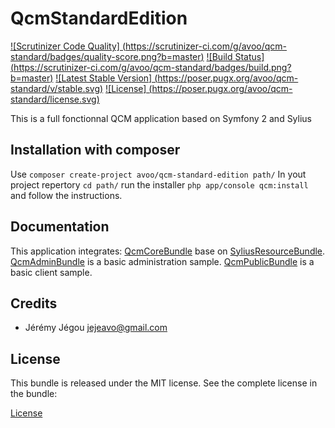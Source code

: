 QcmStandardEdition
===========================

[![Scrutinizer Code Quality]
(https://scrutinizer-ci.com/g/avoo/qcm-standard/badges/quality-score.png?b=master)](https://scrutinizer-ci.com/g/avoo/SerializerTranslationBundle/?branch=master)
[![Build Status]
(https://scrutinizer-ci.com/g/avoo/qcm-standard/badges/build.png?b=master)](https://scrutinizer-ci.com/g/avoo/SerializerTranslationBundle/build-status/master)
[![Latest Stable Version]
(https://poser.pugx.org/avoo/qcm-standard/v/stable.svg)](https://packagist.org/packages/avoo/serializer-translation-bundle)
[![License]
(https://poser.pugx.org/avoo/qcm-standard/license.svg)](https://packagist.org/packages/avoo/serializer-translation-bundle)

This is a full fonctionnal QCM application based on Symfony 2 and Sylius

Installation with composer
--------------------------

Use `composer create-project avoo/qcm-standard-edition path/`
In yout project repertory `cd path/` run the installer `php app/console qcm:install` and follow the instructions.


Documentation
-------------

This application integrates:
[QcmCoreBundle](https://github.com/avoo/QcmCoreBundle) base on [SyliusResourceBundle](https://github.com/Sylius/SyliusResourceBundle).
[QcmAdminBundle](https://github.com/avoo/QcmAdminBundle) is a basic administration sample.
[QcmPublicBundle](https://github.com/avoo/QcmPublicBundle) is a basic client sample.


Credits
-------

* Jérémy Jégou <jejeavo@gmail.com>


License
-------

This bundle is released under the MIT license. See the complete license in the bundle:

[License](https://github.com/avoo/qcm-standard/blob/master/LICENSE)
